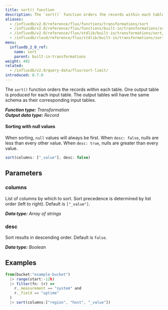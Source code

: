 ```yaml
---
title: sort() function
description: The `sort()` function orders the records within each table.
aliases:
  - /influxdb/v2.0/reference/flux/functions/transformations/sort
  - /influxdb/v2.0/reference/flux/functions/built-in/transformations/sort/
  - /influxdb/v2.0/reference/flux/stdlib/built-in/transformations/sort/
  - /influxdb/cloud/reference/flux/stdlib/built-in/transformations/sort/
menu:
  influxdb_2_0_ref:
    name: sort
    parent: built-in-transformations
weight: 402
related:
  - /influxdb/v2.0/query-data/flux/sort-limit/
introduced: 0.7.0
---
```


The `sort()` function orders the records within each table.
One output table is produced for each input table.
The output tables will have the same schema as their corresponding input tables.

_**Function type:** Transformation_  
_**Output data type:** Record_

#### Sorting with null values
When sorting, `null` values will always be first.
When `desc: false`, nulls are less than every other value.
When `desc: true`, nulls are greater than every value.

```js
sort(columns: ["_value"], desc: false)
```

## Parameters

### columns
List of columns by which to sort.
Sort precedence is determined by list order (left to right).
Default is `["_value"]`.

_**Data type:** Array of strings_

### desc
Sort results in descending order.
Default is `false`.

_**Data type:** Boolean_

## Examples
```js
from(bucket:"example-bucket")
  |> range(start:-12h)
  |> filter(fn: (r) =>
    r._measurement == "system" and
    r._field == "uptime"
  )
  |> sort(columns:["region", "host", "_value"])
```
